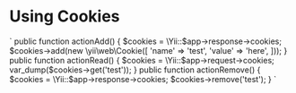 <h1>Using Cookies</h1>

<div>
`
    public function actionAdd()
    {
        $cookies = \Yii::$app->response->cookies;
        $cookies->add(new \yii\web\Cookie([
            'name' => 'test',
            'value' => 'here',
        ]));
    }
    public function actionRead()
    {
        $cookies = \Yii::$app->request->cookies;
        var_dump($cookies->get('test'));
    }
    public function actionRemove()
    {
        $cookies = \Yii::$app->response->cookies;
        $cookies->remove('test');
    }
`
</div>
